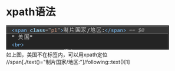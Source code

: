 # xpath语法  
!['实例1'](https://raw.githubusercontent.com/mediew/pic/master/20200824114941.png)  
如上图，美国不在标签内，可以用xpath定位  
//span[./text()="制片国家/地区:"]/following::text()[1]